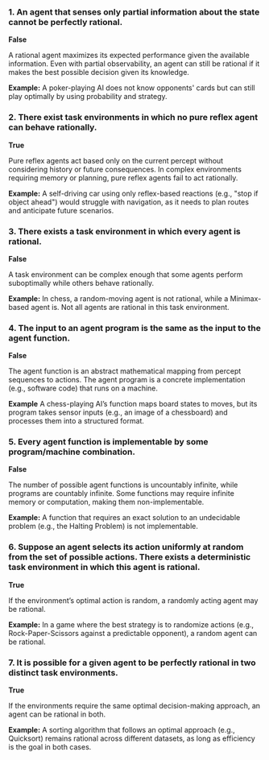 ### 1. An agent that senses only partial information about the state cannot be perfectly rational.
**False**

A rational agent maximizes its expected performance given the available information.
Even with partial observability, an agent can still be rational if it makes the best possible decision given its knowledge.

**Example:** A poker-playing AI does not know opponents' cards but can still play optimally by using probability and strategy.

### 2. There exist task environments in which no pure reflex agent can behave rationally.
**True**

Pure reflex agents act based only on the current percept without considering history or future consequences.
In complex environments requiring memory or planning, pure reflex agents fail to act rationally.

**Example:** A self-driving car using only reflex-based reactions (e.g., "stop if object ahead") would struggle with navigation, as it needs to plan routes and anticipate future scenarios.

### 3. There exists a task environment in which every agent is rational.
**False**

A task environment can be complex enough that some agents perform suboptimally while others behave rationally.

**Example:** In chess, a random-moving agent is not rational, while a Minimax-based agent is. Not all agents are rational in this task environment.

### 4. The input to an agent program is the same as the input to the agent function.
**False**

The agent function is an abstract mathematical mapping from percept sequences to actions.
The agent program is a concrete implementation (e.g., software code) that runs on a machine.

**Example** A chess-playing AI’s function maps board states to moves, but its program takes sensor inputs (e.g., an image of a chessboard) and processes them into a structured format.

### 5. Every agent function is implementable by some program/machine combination.
**False**

The number of possible agent functions is uncountably infinite, while programs are countably infinite.
Some functions may require infinite memory or computation, making them non-implementable.

**Example:** A function that requires an exact solution to an undecidable problem (e.g., the Halting Problem) is not implementable.

### 6. Suppose an agent selects its action uniformly at random from the set of possible actions. There exists a deterministic task environment in which this agent is rational.
**True**

If the environment’s optimal action is random, a randomly acting agent may be rational.

**Example:** In a game where the best strategy is to randomize actions (e.g., Rock-Paper-Scissors against a predictable opponent), a random agent can be rational.

### 7. It is possible for a given agent to be perfectly rational in two distinct task environments.
**True**

If the environments require the same optimal decision-making approach, an agent can be rational in both.

**Example:** A sorting algorithm that follows an optimal approach (e.g., Quicksort) remains rational across different datasets, as long as efficiency is the goal in both cases.
